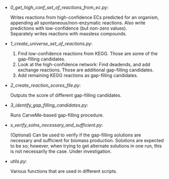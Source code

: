 * _0_get_high_conf_set_of_reactions_from_ec.py_:

	Writes reactions from high-confidence ECs predicted for an organism, appending all spontaneous/non-enzymatic reactions.
	Also write predictions with low-confidence (but non-zero values).  
	Separately writes reactions with massless compounds.

* _1_create_universe_set_of_reactions.py_:

	1. Find low-confidence reactions from KEGG. Those are some of the gap-filling candidates.
	2. Look at the high-confidence network:
		Find deadends, and add exchange reactions. Those are additional gap-filling candidates.
	3. Add remaining KEGG reactions as gap-filling candidates.

* _2_create_reaction_scores_file.py_:

	Outputs the score of different gap-filling candidates.

* _3_identify_gap_filling_candidates.py_:

	Runs CarveMe-based gap-filling procedure.

* _x_verify_solns_necessary_and_sufficient.py_:

	(Optional) Can be used to verify if the gap-filling solutions are necessary and sufficient for biomass production.
	Solutions are expected to be so; however, when trying to get alternate solutions in one run, this is not necessarily the case.
	Under investigation.

* _utils.py_:

	Various functions that are used in different scripts.